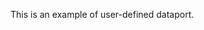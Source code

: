 <!--
     Copyright 2020, Data61, CSIRO (ABN 41 687 119 230)

     SPDX-License-Identifier: BSD-2-Clause
-->

This is an example of user-defined dataport.
